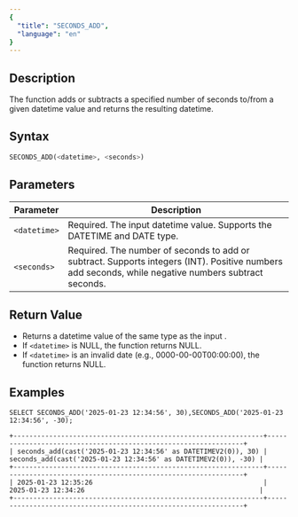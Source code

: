 ```yaml
---
{
  "title": "SECONDS_ADD",
  "language": "en"
}
---
```


## Description

The function adds or subtracts a specified number of seconds to/from a given datetime value and returns the resulting
datetime.

## Syntax

```sql
SECONDS_ADD(<datetime>, <seconds>)
```

## Parameters

| Parameter    | Description                                                                                                                                         |
|--------------|-----------------------------------------------------------------------------------------------------------------------------------------------------|
| `<datetime>` | Required. The input datetime value. Supports the DATETIME and DATE type.                                                                            |
| `<seconds>`  | Required. The number of seconds to add or subtract. Supports integers (INT). Positive numbers add seconds, while negative numbers subtract seconds. |

## Return Value
- Returns a datetime value of the same type as the input <datetime>.
- If `<datetime>` is NULL, the function returns NULL.
- If `<datetime>` is an invalid date (e.g., 0000-00-00T00:00:00), the function returns NULL.

## Examples

```
SELECT SECONDS_ADD('2025-01-23 12:34:56', 30),SECONDS_ADD('2025-01-23 12:34:56', -30);
```
```text
+---------------------------------------------------------------+----------------------------------------------------------------+
| seconds_add(cast('2025-01-23 12:34:56' as DATETIMEV2(0)), 30) | seconds_add(cast('2025-01-23 12:34:56' as DATETIMEV2(0)), -30) |
+---------------------------------------------------------------+----------------------------------------------------------------+
| 2025-01-23 12:35:26                                           | 2025-01-23 12:34:26                                            |
+---------------------------------------------------------------+----------------------------------------------------------------+
```
